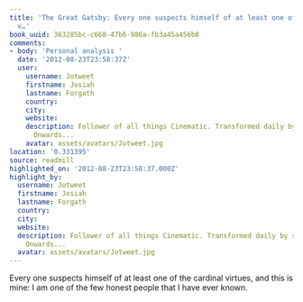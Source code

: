 ```yaml
---
title: 'The Great Gatsby: Every one suspects himself of at least one of the cardinal
  v…'
book_uuid: 363285bc-c668-47b6-986a-fb3a45a456b0
comments:
- body: 'Personal analysis '
  date: '2012-08-23T23:58:37Z'
  user:
    username: Jotweet
    firstname: Josiah
    lastname: Forgath
    country: 
    city: 
    website: 
    description: Follower of all things Cinematic. Transformed daily by sight & sound.
      Onwards...
    avatar: assets/avatars/Jotweet.jpg
location: '0.331395'
source: readmill
highlighted_on: '2012-08-23T23:58:37.000Z'
highlight_by:
  username: Jotweet
  firstname: Josiah
  lastname: Forgath
  country: 
  city: 
  website: 
  description: Follower of all things Cinematic. Transformed daily by sight & sound.
    Onwards...
  avatar: assets/avatars/Jotweet.jpg
---
```


Every one suspects himself of at least one of the cardinal virtues, and this is mine: I am one of the few honest people that I have ever known.